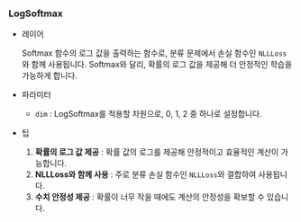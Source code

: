 ### LogSoftmax

- 레이어

  Softmax 함수의 로그 값을 출력하는 함수로, 분류 문제에서 손실 함수인 `NLLLoss`와 함께 사용됩니다. Softmax와 달리, 확률의 로그 값을 제공해 더 안정적인 학습을 가능하게 합니다.

- 파라미터

  - `dim` : LogSoftmax를 적용할 차원으로, 0, 1, 2 중 하나로 설정합니다.

- 팁
  1. **확률의 로그 값 제공** : 확률 값의 로그를 제공해 안정적이고 효율적인 계산이 가능합니다.
  2. **NLLLoss와 함께 사용** : 주로 분류 손실 함수인 `NLLLoss`와 결합하여 사용됩니다.
  3. **수치 안정성 제공** : 확률이 너무 작을 때에도 계산의 안정성을 확보할 수 있습니다.
